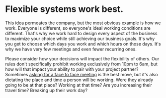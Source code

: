 # Flexible systems work best.
This idea permeates the company, but the most obvious example is how we work. Everyone is different, so everyone's ideal working conditions are different. That's why we work hard to design every aspect of the business to maximize your choice while still achieving our business goals. It's why you get to choose which days you work and which hours on those days. It's why we have very few meetings and even fewer recurring ones. 

Please consider how your decisions will impact the flexibility of others. Our rules don't specifically prohibit working exclusively from 10pm to 6am, but how will that impact your ability to pair with your project partner? Sometimes [asking for a face to face meeting](communication.md) is the best move, but it's also dictating the place and time a person will be working. Were they already going to be at that place? Working at that time? Are you increasing their travel time? Breaking up their work day?


